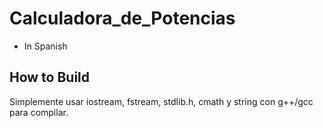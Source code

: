 # Calculadora_de_Potencias

* In Spanish

## How to Build

Simplemente usar iostream, fstream, stdlib.h, cmath y string con g++/gcc para compilar.
